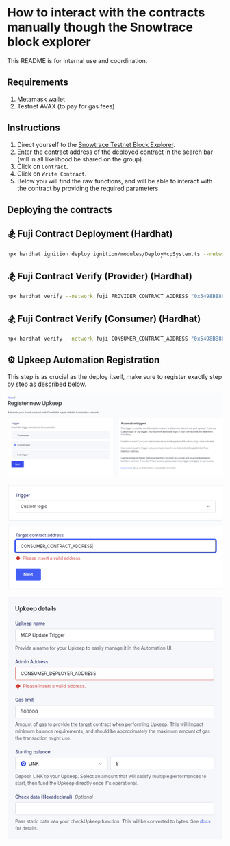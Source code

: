 # How to interact with the contracts manually though the Snowtrace block explorer

This README is for internal use and coordination.

## Requirements

1. Metamask wallet
2. Testnet AVAX (to pay for gas fees)

## Instructions

1. Direct yourself to the [Snowtrace Testnet Block Explorer](https://testnet.snowtrace.io/).
2. Enter the contract address of the deployed contract in the search bar (will in all likelihood be shared on the group).
3. Click on `Contract`.
4. Click on `Write Contract`.
5. Below you will find the raw functions, and will be able to interact with the contract by providing the required parameters.

## Deploying the contracts

## 🏂 Fuji Contract Deployment (Hardhat)

```bash
npx hardhat ignition deploy ignition/modules/DeployMcpSystem.ts --network fuji --reset
```

## 🏂 Fuji Contract Verify (Provider) (Hardhat)

```bash
npx hardhat verify --network fuji PROVIDER_CONTRACT_ADDRESS "0x5498BB86BC934c8D34FDA08E81D444153d0D06aD"
```

## 🏂 Fuji Contract Verify (Consumer) (Hardhat)

```bash
npx hardhat verify --network fuji CONSUMER_CONTRACT_ADDRESS "0x5498BB86BC934c8D34FDA08E81D444153d0D06aD" "PROVIDER_CONTRACT_ADDRESS"
```

## ⚙️ Upkeep Automation Registration

This step is as crucial as the deploy itself, make sure to register exactly step by step as described below.

![automation-step-1](../assets/cl-automation-1.png)

![automation-step-2](../assets/cl-automation-2.png)

![automation-step-3](../assets/cl-automation-3.png)

